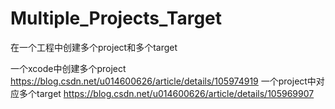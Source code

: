 # Multiple_Projects_Target
在一个工程中创建多个project和多个target

一个xcode中创建多个project  https://blog.csdn.net/u014600626/article/details/105974919
一个project中对应多个target   https://blog.csdn.net/u014600626/article/details/105969907
